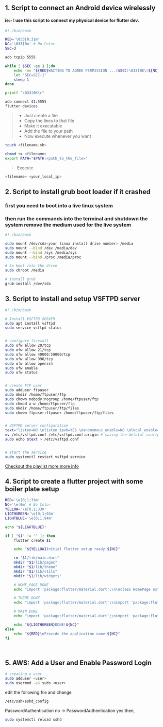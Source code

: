 ## 1. Script to connect an Android device wirelessly
#### ie:- I use this script to connect my physical device for flutter dev.
```sh
#! /bin/bash

RED='\033[0;31m'
NC='\033[0m' # No Color
SEC=3

adb tcpip 5555

while [ $SEC -ge 1 ];do
    echo -ne "${RED}WAITING TO AGREE PERMISSION ...($SEC)\033[0K\r${NC}"
    let "SEC=SEC-1"
    sleep 1
done

printf "\033[0K\r"

adb connect $1:5555
flutter devices


```
> - Just create a file<br>
> - Copy the lines to that file<br>
> - Make it executable<br>
> - Add the file to your path<br>
> - Now execute whenever you want<br>


```sh
touch <filename.sh>
```
```sh
chmod +x <filename>
export PATH="$PATH:<path_to_the_file>"
```
> Execute
``` sh
<filename> <your_local_ip>
```
## 2. Script to install grub boot loader if it crashed
### first you need to boot into a live linux system
### then run the commands into the terminal and shutdown the system remove the medium used for the live system

```sh
#! /bin/bash

sudo mount /dev/sda<your linux install drive number> /media
sudo mount --bind /dev /media/dev
sudo mount --bind /sys /media/sys
sudo mount --bind /proc /media/proc

# to boot into the drive
sudo chroot /media

# install grub
grub-install /dev/sda


```

## 3. Script to install and setup VSFTPD server

```sh
#! /bin/bash

# Install VSFTPD SERVER
sudo apt install vsftpd
sudo service vsftpd status


# configure firewall
sudo ufw allow 20/tcp
sudo ufw allow 21/tcp
sudo ufw allow 40000:50000/tcp
sudo ufw allow 990/tcp
sudo ufw allow openssh
sudo ufw enable
sudo ufw status


# create FTP user
sudo adduser ftpuser
sudo mkdir /home/ftpuser/ftp
sudo chown nobody:nogroup /home/ftpuser/ftp
sudo chmod a-w /home/ftpuser/ftp
sudo mkdir /home/ftpuser/ftp/files
sudo chown ftpuser:ftpuser /home/ftpuser/ftp/files


# VSFTPD server configuration
text="listen=NO \nlisten_ipv6=YES \nanonymous_enable=NO \nlocal_enable=YES \nwrite_enable=YES \nlocal_umask=022 \ndirmessage_enable=YES \nuse_localtime=YES \nxferlog_enable=YES \nconnect_from_port_20=YES \nchroot_local_user=YES \nsecure_chroot_dir=/var/run/vsftpd/empty \npam_service_name=vsftpd \nforce_dot_files=YES \npasv_min_port=40000 \npasv_max_port=50000 \nuser_sub_token=$USER \nlocal_root=/home/$USER/ftp"
mv /etc/vsftpd.conf /etc/vsftpd.conf.origin # saving the defalut configuration to new file
sudo echo $text > /etc/vsftpd.conf


# start the service
sudo systemctl restart vsftpd.service
```

[Checkout the playlist more more info](https://www.youtube.com/playlist?list=PLeiTQKKRIIRoKMuCrsb80Rx2E1F2g6RbT)
<br>

## 4. Script to create a flutter project with some boiler plate setup

```sh
RED='\e[0;1;31m'
NC='\e[0m' # No Color
YELLOW='\e[0;1;33m'
LIGTHGREEN='\e[0;1;92m'
LIGHTBLUE='\e[0;1;94m'

echo "${LIGHTBLUE}"

if [ "$1" != "" ]; then
    flutter create $1

    echo "${YELLOW}Initial flutter setup ready!${NC}"

    rm "$1/lib/main.dart"
    mkdir "$1/lib/pages"
    mkdir "$1/lib/theme"
    mkdir "$1/lib/utils"
    mkdir "$1/lib/widgets"

    # HOME_PAGE DONE
    echo "import 'package:flutter/material.dart';\n\nclass HomePage extends StatelessWidget {\n  const HomePage({Key? key}) : super(key: key);\n\n  @override\n  Widget build(BuildContext context) {\n    return Scaffold();\n  }\n}" > "$1/lib/pages/home_page.dart"

    # THEME DONE
    echo "import 'package:flutter/material.dart';\nimport 'package:flutter/services.dart';\n\nclass MyThemes {\n  static final darkTheme = ThemeData(\n    brightness: Brightness.dark,\n    primarySwatch: Colors.indigo,\n    scaffoldBackgroundColor: Colors.grey.shade900,\n    appBarTheme: AppBarTheme(\n      elevation: 0,\n      centerTitle: true,\n      foregroundColor: Colors.white,\n      backgroundColor: Colors.grey.shade900,\n      systemOverlayStyle: SystemUiOverlayStyle(\n        statusBarColor: Colors.grey.shade900,\n        statusBarIconBrightness: Brightness.light,\n      ),\n    ),\n  );\n  static final lightTheme = ThemeData(\n    brightness: Brightness.light,\n    primarySwatch: Colors.indigo,\n    scaffoldBackgroundColor: Colors.grey.shade100,\n    appBarTheme: AppBarTheme(\n      elevation: 0,\n      centerTitle: true,\n      foregroundColor: Colors.black,\n      backgroundColor: Colors.grey.shade100,\n      systemOverlayStyle: SystemUiOverlayStyle(\n        statusBarColor: Colors.grey.shade100,\n        statusBarIconBrightness: Brightness.dark,\n      ),\n    ),\n  );\n}"  > "$1/lib/theme/theme.dart"

    # MAIN DONE
    echo "import 'package:flutter/material.dart';\nimport 'package:flutter/services.dart';\nimport 'package:$1/theme/theme.dart';\nimport 'package:$1/pages/home_page.dart';\n\n\nmain() {\n  WidgetsFlutterBinding.ensureInitialized();\n  SystemChrome.setPreferredOrientations([DeviceOrientation.portraitUp]);\n  return runApp(const App());\n}\n\nclass App extends StatelessWidget {\n  const App({Key? key}) : super(key: key);\n\n  @override\n  Widget build(BuildContext context) {\n    return MaterialApp(\n      debugShowCheckedModeBanner: false,\n      theme: MyThemes.lightTheme,\n      darkTheme: MyThemes.darkTheme,\n      home: HomePage(),\n    );\n  }\n}" > "$1/lib/main.dart"

    echo "${LIGTHGREEN}DONE!${NC}"
else
    echo "${RED}\nProvide the application name!${NC}"
fi

```
<br>

## 5. AWS: Add a User and Enable Password Login

```sh
# creating a user
sudo adduser <user>
sudo usermod -aG sudo <user>
```
edit the following file and change<br>
```sh
/etc/ssh/sshd_config
```
PasswordAuthentication no -> PasswordAuthentication yes
then,
```sh
sudo systemctl reload sshd
```
